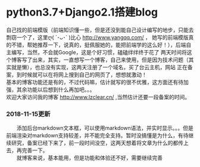 # python3.7+Django2.1搭建blog  
自己找的前端模版（前端知识懂一些，但是还没到能自己设计编写的地步，只能去剽窃一个了，这里ღ( ´･ᴗ･` )比心 http://www.yangqq.com/ ，
她写的前端模版真的不错，帮她推荐一下，说真的，挺佩服她的，能把前端学的这么好！），后端自主编写，当然，不会就Google，这是个好习惯，磕磕绊绊终于花了
两天时间将这个博客写了出来，其实，一直想写一个博客，自己来使用，但是因为技术问题（其实就是懒），也总没有实现，这两天注册了一个域名，买了台云主机，网站
正在备案，到时候就可以在将网上搜到自己的网页了，想想就激动！  
基本的博客功能还是有的，不过代码嘛，估计就写的很不优雅，这方面还有待加强，其余功能以后想到什么再加吧。。。  
欢迎大家访问我的博客 http://www.lzclear.cn/ ,当然估计还要一段备案的时间。

### 2018-11-15更新  
&emsp;&emsp;添加后台markdown文本框，可以使用markdown语法，并实时显示。。。但是前端渲染对markdown支持较差，并不能完全支持。暂时没搞懂是为什么，有待继续研究，备案已经下来了，前一段时间没空，这两天想着将文章为什么的都传上去，再完善一下。  
&emsp;&emsp;就博客来说，基本能用，但是功能和体验还不好，需要继续完善
